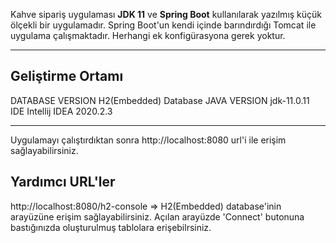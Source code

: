 

Kahve sipariş uygulaması **JDK 11** ve **Spring Boot** kullanılarak yazılmış küçük ölçekli bir uygulamadır. Spring Boot'un kendi içinde barındırdığı Tomcat ile uygulama çalışmaktadır. Herhangi ek konfigürasyona gerek yoktur.

---

## Geliştirme Ortamı

DATABASE VERSION     H2(Embedded) Database
JAVA VERSION		 jdk-11.0.11
IDE                  Intellij IDEA 2020.2.3

---

Uygulamayı çalıştırdıktan sonra http://localhost:8080 url'i ile erişim sağlayabilirsiniz.

## Yardımcı URL'ler

http://localhost:8080/h2-console => H2(Embedded) database'inin arayüzüne erişim sağlayabilirsiniz. Açılan arayüzde 'Connect' butonuna bastığınızda oluşturulmuş tablolara erişebilrsiniz.
